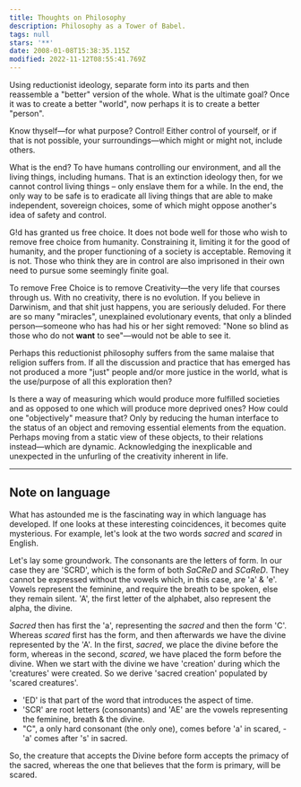 ```yaml
---
title: Thoughts on Philosophy
description: Philosophy as a Tower of Babel.
tags: null
stars: '**'
date: 2008-01-08T15:38:35.115Z
modified: 2022-11-12T08:55:41.769Z
---
```


Using reductionist ideology, separate form into its parts and then reassemble a "better" version of the whole. What is the ultimate goal? Once it was to create a better "world", now perhaps it is to create a better "person".

Know thyself&mdash;for what purpose? Control! Either control of yourself, or if that is not possible, your surroundings&mdash;which might or might not, include others.

What is the end? To have humans controlling our environment, and all the living things, including humans. That is an extinction ideology then, for we cannot control living things &ndash; only enslave them for a while. In the end, the only way to be safe is to eradicate all living things that are able to make independent, sovereign choices, some of which might oppose another's idea of safety and control.

G!d has granted us free choice. It does not bode well for those who wish to remove free choice from humanity. Constraining it, limiting it for the good of humanity, and the proper functioning of a society is acceptable. Removing it is not. Those who think they are in control are also imprisoned in their own need to pursue some seemingly finite goal.

To remove Free Choice is to remove Creativity&mdash;the very life that courses through us. With no creativity, there is no evolution. If you believe in Darwinism, and that shit just happens, you are seriously deluded. For there are so many "miracles", unexplained evolutionary events, that only a blinded person&mdash;someone who has had his or her sight removed: "None so blind as those who do not **want** to see"&mdash;would not be able to see it.

Perhaps this reductionist philosophy suffers from the same malaise that religion suffers from. If all the discussion and practice that has emerged has not produced a more "just" people and/or more justice in the world, what is the use/purpose of all this exploration then?

Is there a way of measuring which would produce more fulfilled societies and as opposed to one which will produce more deprived ones? How could one "objectively" measure that? Only by reducing the human interface to the status of an object and removing essential elements from the equation. Perhaps moving from a static view of these objects, to their relations instead&mdash;which are dynamic. Acknowledging the inexplicable and unexpected in the unfurling of the creativity inherent in life.

---

## Note on language

What has astounded me is the fascinating way in which language has developed. If one looks at these interesting coincidences, it becomes quite mysterious. For example, let's look at the two words _sacred_ and _scared_ in English.

Let's lay some groundwork. The consonants are the letters of form. In our case they are 'SCRD', which is the form of both _SaCReD_ and _SCaReD_. They cannot be expressed without the vowels which, in this case, are 'a' & 'e'. Vowels represent the feminine, and require the breath to be spoken, else they remain silent. 'A', the first letter of the alphabet, also represent the alpha, the divine.

_Sacred_ then has first the 'a', representing the _sacred_ and then the form 'C'. Whereas _scared_ first has the form, and then afterwards we have the divine represented by the 'A'. In the first, _sacred_, we place the divine before the form, whereas in the second, _scared_, we have placed the form before the divine. When we start with the divine we have 'creation' during which the 'creatures' were created. So we derive 'sacred creation' populated by 'scared creatures'.

- 'ED' is that part of the word that introduces the aspect of time.
- 'SCR' are root letters (consonants) and 'AE' are the vowels representing the feminine, breath & the divine.
- "C", a only hard consonant (the only one), comes before 'a' in scared, - 'a' comes after 's' in sacred.

So, the creature that accepts the Divine before form accepts the primacy of the sacred, whereas the one that believes that the form is primary, will be scared.
